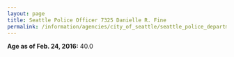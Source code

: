 ```yaml
---
layout: page
title: Seattle Police Officer 7325 Danielle R. Fine
permalink: /information/agencies/city_of_seattle/seattle_police_department/copbook/7325/
---
```


**Age as of Feb. 24, 2016:** 40.0

